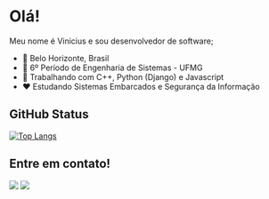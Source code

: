 # Olá!

Meu nome é Vinicius e sou desenvolvedor de software;

- :round_pushpin:   Belo Horizonte, Brasil
- :school:    6º Período de Engenharia de Sistemas - UFMG 
- :book:    Trabalhando com C++, Python (Django) e Javascript
- :heart:   Estudando Sistemas Embarcados e Segurança da Informação


## GitHub Status

[![Top Langs](https://github-readme-stats.vercel.app/api/top-langs/?username=vinicius-cardoso)](https://github.com/anuraghazra/github-readme-stats)


## Entre em contato!

<div>
  <a href = "mailto: jpmairinque@gmail.com"><img src="https://img.shields.io/badge/-Gmail-%23EA4335?style=for-the-badge&logo=gmail&logoColor=white" target="_blank"></a>
  <a href="https://www.linkedin.com/in/jo%C3%A3o-pedro-mairinque-3a02551b9/" target="_blank"><img src="https://img.shields.io/badge/-LinkedIn-%230077B5?style=for-the-badge&logo=linkedin&logoColor=white" target="_blank"></a>
 </div>
